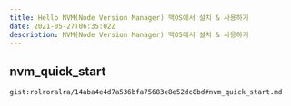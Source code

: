```yaml
---
title: Hello NVM(Node Version Manager) 맥OS에서 설치 & 사용하기
date: 2021-05-27T06:35:02Z
description: NVM(Node Version Manager) 맥OS에서 설치 & 사용하기
---
```


## nvm_quick_start
`gist:rolroralra/14aba4e4d7a536bfa75683e8e52dc8bd#nvm_quick_start.md`
